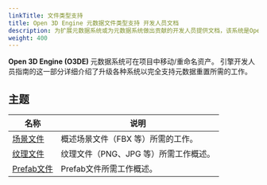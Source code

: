 ```yaml
---
linkTitle: 文件类型支持
title: Open 3D Engine 元数据文件类型支持 开发人员文档
description: 为扩展元数据系统或为元数据系统做出贡献的开发人员提供文档，该系统是Open 3D Engine的一部分。
weight: 400
---
```


**Open 3D Engine (O3DE)** 元数据系统可在项目中移动/重命名资产。 引擎开发人员指南的这一部分详细介绍了升级各种系统以完全支持元数据重置所需的工作。

## 主题

| 名称                        | 说明                     |
|---------------------------|------------------------|
| [场景文件](./fbx-support)     | 概述场景文件（FBX 等）所需的工作。    |
| [纹理文件](./texture-support) | 纹理文件（PNG、JPG 等）所需工作概述。 |
| [Prefab文件](./prefab-support) | Prefab文件所需工作概述。           |
